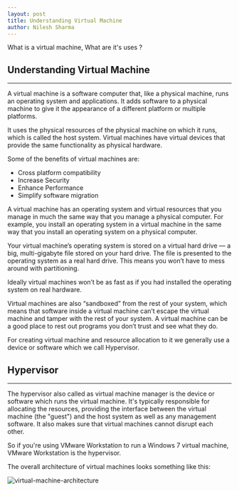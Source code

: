 ```yaml
---
layout: post
title: Understanding Virtual Machine
author: Nilesh Sharma
---
```


What is a virtual machine, What are it's uses ?

## Understanding Virtual Machine
-----

A virtual machine is a software computer that, like a physical machine, runs an operating system and applications. It adds software to a physical machine to give it the appearance of a different platform or multiple platforms.

It uses the physical resources of the physical machine on which it runs, which is called the host system. Virtual machines have virtual devices that provide the same functionality as physical hardware.

Some of the benefits of virtual machines are:

- Cross platform compatibility
- Increase Security
- Enhance Performance
- Simplify software migration

A virtual machine has an operating system and virtual resources that you manage in much the same way that you manage a physical computer. For example, you install an operating system in a virtual machine in the same way that you install an operating system on a physical computer.

Your virtual machine’s operating system is stored on a virtual hard drive — a big, multi-gigabyte file stored on your hard drive. The file is presented to the operating system as a real hard drive. This means you won’t have to mess around with partitioning.

Ideally virtual machines won’t be as fast as if you had installed the operating system on real hardware.

Virtual machines are also “sandboxed” from the rest of your system, which means that software inside a virtual machine can’t escape the virtual machine and tamper with the rest of your system. A virtual machine can be a good place to rest out programs you don’t trust and see what they do.

For creating virtual machine and resource allocation to it we generally use a device or software which we call Hypervisor.

## Hypervisor
-----
The hypervisor also called as virtual machine manager is the device or software which runs the virtual machine. It's typically responsible for allocating the resources, providing the interface between the virtual machine (the "guest") and the host system as well as any management software. It also makes sure that virtual machines cannot disrupt each other.

So if you're using VMware Workstation to run a Windows 7 virtual machine, VMware Workstation is the hypervisor.

The overall architecture of virtual machines looks something like this:

![virtual-machine-architecture](https://2.bp.blogspot.com/_AXUmwddhdfA/TP1-XWhvypI/AAAAAAAAAzg/3x7aEDsiqu4/s1600/Virtual+Machines.png)


